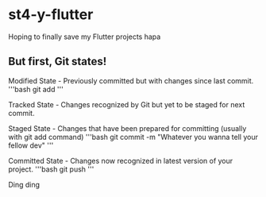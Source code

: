 # st4-y-flutter
Hoping to finally save my Flutter projects hapa

## But first, Git states!
Modified State - Previously committed but with changes since last commit.
'''bash
    git add <filename>
'''

Tracked State  - Changes recognized by Git but yet to be staged for next commit.

Staged State   -  Changes that have been prepared for committing (usually with git add command)
'''bash
    git commit -m "Whatever you wanna tell your fellow dev"
'''

Committed State - Changes now recognized in latest version of your project.
'''bash
    git push 
'''

Ding ding